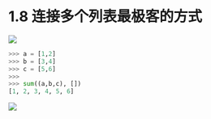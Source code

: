 # 1.8 连接多个列表最极客的方式
![](http://image.iswbm.com/20200804124133.png)

```python
>>> a = [1,2]
>>> b = [3,4]
>>> c = [5,6]
>>>
>>> sum((a,b,c), [])
[1, 2, 3, 4, 5, 6]
```

![](http://image.iswbm.com/20200607174235.png)
